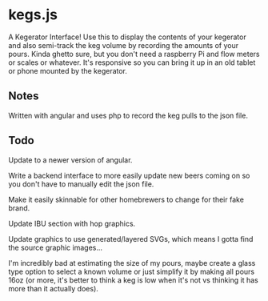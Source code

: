 kegs.js
=========

A Kegerator Interface!
Use this to display the contents of your kegerator and also semi-track the keg volume by recording the amounts of your pours. Kinda ghetto sure, but you don't need a raspberry Pi and flow meters or scales or whatever. It's responsive so you can bring it up in an old tablet or phone mounted by the kegerator.



Notes
------------------------
Written with angular and uses php to record the keg pulls to the json file.




Todo
------------------------
Update to a newer version of angular.

Write a backend interface to more easily update new beers coming on so you don't have to manually edit the json file.

Make it easily skinnable for other homebrewers to change for their fake brand.

Update IBU section with hop graphics.

Update graphics to use generated/layered SVGs, which means I gotta find the source graphic images...

I'm incredibly bad at estimating the size of my pours, maybe create a glass type option to select a known volume or just simplify it by making all pours 16oz (or more, it's better to think a keg is low when it's not vs thinking it has more than it actually does).
